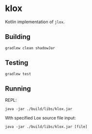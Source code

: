 # klox
Kotlin implementation of `jlox`.

## Building
```shell
gradlew clean shadowJar
```

## Testing
```shell
gradlew test
```

## Running
REPL: 
```shell
java -jar ./build/libs/klox.jar
```

Wth specified Lox source file input:
```shell
java -jar ./build/libs/klox.jar [file]
```
